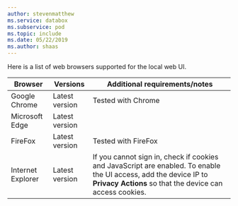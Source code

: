 ```yaml
---
author: stevenmatthew
ms.service: databox
ms.subservice: pod   
ms.topic: include
ms.date: 05/22/2019
ms.author: shaas
---
```


Here is a list of web browsers supported for the local web UI.

| **Browser** | **Versions** | **Additional requirements/notes** |
| --- | --- | --- |
| Google Chrome |Latest version |Tested with Chrome|
| Microsoft Edge |Latest version | |
| FireFox | Latest version | Tested with FireFox|
| Internet Explorer |Latest version |If you cannot sign in, check if cookies and JavaScript are enabled. To enable the UI access, add the device IP to **Privacy Actions** so that the device can access cookies. |

